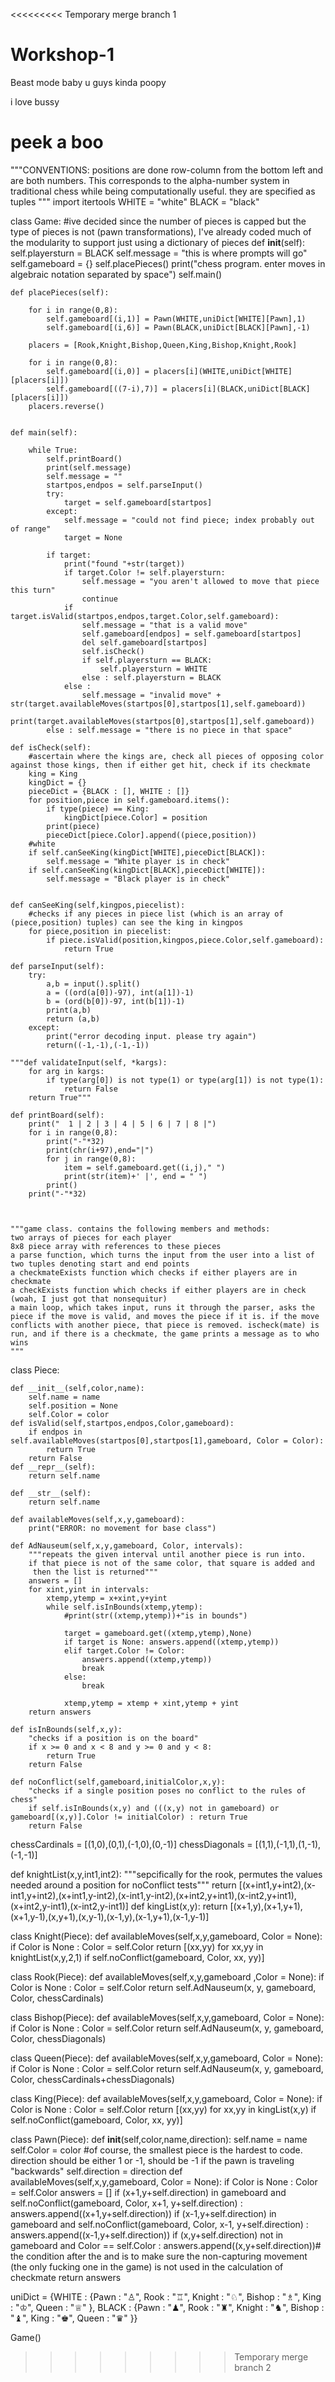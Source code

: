 <<<<<<<<< Temporary merge branch 1

# Workshop-1
Beast mode baby
u guys kinda poopy

i love bussy

peek a boo
=========
"""CONVENTIONS:
positions are done row-column from the bottom left and are both numbers. This corresponds to the alpha-number system in traditional chess while being computationally useful. they are specified as tuples
"""
import itertools
WHITE = "white"
BLACK = "black"







class Game:
    #ive decided since the number of pieces is capped but the type of pieces is not (pawn transformations), I've already coded much of the modularity to support just using a dictionary of pieces
    def __init__(self):
        self.playersturn = BLACK
        self.message = "this is where prompts will go"
        self.gameboard = {}
        self.placePieces()
        print("chess program. enter moves in algebraic notation separated by space")
        self.main()

        
    def placePieces(self):

        for i in range(0,8):
            self.gameboard[(i,1)] = Pawn(WHITE,uniDict[WHITE][Pawn],1)
            self.gameboard[(i,6)] = Pawn(BLACK,uniDict[BLACK][Pawn],-1)
            
        placers = [Rook,Knight,Bishop,Queen,King,Bishop,Knight,Rook]
        
        for i in range(0,8):
            self.gameboard[(i,0)] = placers[i](WHITE,uniDict[WHITE][placers[i]])
            self.gameboard[((7-i),7)] = placers[i](BLACK,uniDict[BLACK][placers[i]])
        placers.reverse()

        
    def main(self):
        
        while True:
            self.printBoard()
            print(self.message)
            self.message = ""
            startpos,endpos = self.parseInput()
            try:
                target = self.gameboard[startpos]
            except:
                self.message = "could not find piece; index probably out of range"
                target = None
                
            if target:
                print("found "+str(target))
                if target.Color != self.playersturn:
                    self.message = "you aren't allowed to move that piece this turn"
                    continue
                if target.isValid(startpos,endpos,target.Color,self.gameboard):
                    self.message = "that is a valid move"
                    self.gameboard[endpos] = self.gameboard[startpos]
                    del self.gameboard[startpos]
                    self.isCheck()
                    if self.playersturn == BLACK:
                        self.playersturn = WHITE
                    else : self.playersturn = BLACK
                else : 
                    self.message = "invalid move" + str(target.availableMoves(startpos[0],startpos[1],self.gameboard))
                    print(target.availableMoves(startpos[0],startpos[1],self.gameboard))
            else : self.message = "there is no piece in that space"
                    
    def isCheck(self):
        #ascertain where the kings are, check all pieces of opposing color against those kings, then if either get hit, check if its checkmate
        king = King
        kingDict = {}
        pieceDict = {BLACK : [], WHITE : []}
        for position,piece in self.gameboard.items():
            if type(piece) == King:
                kingDict[piece.Color] = position
            print(piece)
            pieceDict[piece.Color].append((piece,position))
        #white
        if self.canSeeKing(kingDict[WHITE],pieceDict[BLACK]):
            self.message = "White player is in check"
        if self.canSeeKing(kingDict[BLACK],pieceDict[WHITE]):
            self.message = "Black player is in check"
        
        
    def canSeeKing(self,kingpos,piecelist):
        #checks if any pieces in piece list (which is an array of (piece,position) tuples) can see the king in kingpos
        for piece,position in piecelist:
            if piece.isValid(position,kingpos,piece.Color,self.gameboard):
                return True
                
    def parseInput(self):
        try:
            a,b = input().split()
            a = ((ord(a[0])-97), int(a[1])-1)
            b = (ord(b[0])-97, int(b[1])-1)
            print(a,b)
            return (a,b)
        except:
            print("error decoding input. please try again")
            return((-1,-1),(-1,-1))
    
    """def validateInput(self, *kargs):
        for arg in kargs:
            if type(arg[0]) is not type(1) or type(arg[1]) is not type(1):
                return False
        return True"""
        
    def printBoard(self):
        print("  1 | 2 | 3 | 4 | 5 | 6 | 7 | 8 |")
        for i in range(0,8):
            print("-"*32)
            print(chr(i+97),end="|")
            for j in range(0,8):
                item = self.gameboard.get((i,j)," ")
                print(str(item)+' |', end = " ")
            print()
        print("-"*32)
            
           
        
    """game class. contains the following members and methods:
    two arrays of pieces for each player
    8x8 piece array with references to these pieces
    a parse function, which turns the input from the user into a list of two tuples denoting start and end points
    a checkmateExists function which checks if either players are in checkmate
    a checkExists function which checks if either players are in check (woah, I just got that nonsequitur)
    a main loop, which takes input, runs it through the parser, asks the piece if the move is valid, and moves the piece if it is. if the move conflicts with another piece, that piece is removed. ischeck(mate) is run, and if there is a checkmate, the game prints a message as to who wins
    """

class Piece:
    
    def __init__(self,color,name):
        self.name = name
        self.position = None
        self.Color = color
    def isValid(self,startpos,endpos,Color,gameboard):
        if endpos in self.availableMoves(startpos[0],startpos[1],gameboard, Color = Color):
            return True
        return False
    def __repr__(self):
        return self.name
    
    def __str__(self):
        return self.name
    
    def availableMoves(self,x,y,gameboard):
        print("ERROR: no movement for base class")
        
    def AdNauseum(self,x,y,gameboard, Color, intervals):
        """repeats the given interval until another piece is run into. 
        if that piece is not of the same color, that square is added and
         then the list is returned"""
        answers = []
        for xint,yint in intervals:
            xtemp,ytemp = x+xint,y+yint
            while self.isInBounds(xtemp,ytemp):
                #print(str((xtemp,ytemp))+"is in bounds")
                
                target = gameboard.get((xtemp,ytemp),None)
                if target is None: answers.append((xtemp,ytemp))
                elif target.Color != Color: 
                    answers.append((xtemp,ytemp))
                    break
                else:
                    break
                
                xtemp,ytemp = xtemp + xint,ytemp + yint
        return answers
                
    def isInBounds(self,x,y):
        "checks if a position is on the board"
        if x >= 0 and x < 8 and y >= 0 and y < 8:
            return True
        return False
    
    def noConflict(self,gameboard,initialColor,x,y):
        "checks if a single position poses no conflict to the rules of chess"
        if self.isInBounds(x,y) and (((x,y) not in gameboard) or gameboard[(x,y)].Color != initialColor) : return True
        return False
        
        
chessCardinals = [(1,0),(0,1),(-1,0),(0,-1)]
chessDiagonals = [(1,1),(-1,1),(1,-1),(-1,-1)]

def knightList(x,y,int1,int2):
    """sepcifically for the rook, permutes the values needed around a position for noConflict tests"""
    return [(x+int1,y+int2),(x-int1,y+int2),(x+int1,y-int2),(x-int1,y-int2),(x+int2,y+int1),(x-int2,y+int1),(x+int2,y-int1),(x-int2,y-int1)]
def kingList(x,y):
    return [(x+1,y),(x+1,y+1),(x+1,y-1),(x,y+1),(x,y-1),(x-1,y),(x-1,y+1),(x-1,y-1)]



class Knight(Piece):
    def availableMoves(self,x,y,gameboard, Color = None):
        if Color is None : Color = self.Color
        return [(xx,yy) for xx,yy in knightList(x,y,2,1) if self.noConflict(gameboard, Color, xx, yy)]
        
class Rook(Piece):
    def availableMoves(self,x,y,gameboard ,Color = None):
        if Color is None : Color = self.Color
        return self.AdNauseum(x, y, gameboard, Color, chessCardinals)
        
class Bishop(Piece):
    def availableMoves(self,x,y,gameboard, Color = None):
        if Color is None : Color = self.Color
        return self.AdNauseum(x, y, gameboard, Color, chessDiagonals)
        
class Queen(Piece):
    def availableMoves(self,x,y,gameboard, Color = None):
        if Color is None : Color = self.Color
        return self.AdNauseum(x, y, gameboard, Color, chessCardinals+chessDiagonals)
        
class King(Piece):
    def availableMoves(self,x,y,gameboard, Color = None):
        if Color is None : Color = self.Color
        return [(xx,yy) for xx,yy in kingList(x,y) if self.noConflict(gameboard, Color, xx, yy)]
        
class Pawn(Piece):
    def __init__(self,color,name,direction):
        self.name = name
        self.Color = color
        #of course, the smallest piece is the hardest to code. direction should be either 1 or -1, should be -1 if the pawn is traveling "backwards"
        self.direction = direction
    def availableMoves(self,x,y,gameboard, Color = None):
        if Color is None : Color = self.Color
        answers = []
        if (x+1,y+self.direction) in gameboard and self.noConflict(gameboard, Color, x+1, y+self.direction) : answers.append((x+1,y+self.direction))
        if (x-1,y+self.direction) in gameboard and self.noConflict(gameboard, Color, x-1, y+self.direction) : answers.append((x-1,y+self.direction))
        if (x,y+self.direction) not in gameboard and Color == self.Color : answers.append((x,y+self.direction))# the condition after the and is to make sure the non-capturing movement (the only fucking one in the game) is not used in the calculation of checkmate
        return answers

uniDict = {WHITE : {Pawn : "♙", Rook : "♖", Knight : "♘", Bishop : "♗", King : "♔", Queen : "♕" }, BLACK : {Pawn : "♟", Rook : "♜", Knight : "♞", Bishop : "♝", King : "♚", Queen : "♛" }}
        

        


Game()
>>>>>>>>> Temporary merge branch 2
